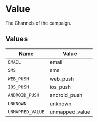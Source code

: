 # Value

The Channels of the campaign.


## Values

| Name             | Value            |
| ---------------- | ---------------- |
| `EMAIL`          | email            |
| `SMS`            | sms              |
| `WEB_PUSH`       | web_push         |
| `IOS_PUSH`       | ios_push         |
| `ANDROID_PUSH`   | android_push     |
| `UNKNOWN`        | unknown          |
| `UNMAPPED_VALUE` | unmapped_value   |